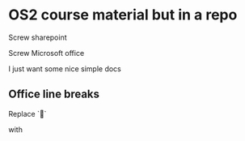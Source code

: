 # OS2 course material but in a repo
Screw sharepoint

Screw Microsoft office

I just want some nice simple docs

## Office line breaks
<!-- Leave this one! --> Replace ``

with

```

```